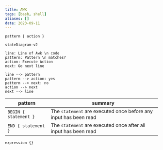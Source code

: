 ```yaml
---
title: AWK
tags: [bash, shell]
aliases: []
date: 2023-09-11
---
```


`pattern { action }`

```mermaid
stateDiagram-v2

line: Line of Awk \n code
pattern: Pattern \n matches?
action: Execute Action
next: Go next line

line --> pattern
pattern --> action: yes
pattern --> next: no
action --> next
next --> line
```

pattern | summary
--- | ---
`BEGIN { statement }` | The `statement` are executed once before any input has been read
`END { statement }` | The `statement` are executed once after all input has been read
`expression {}`